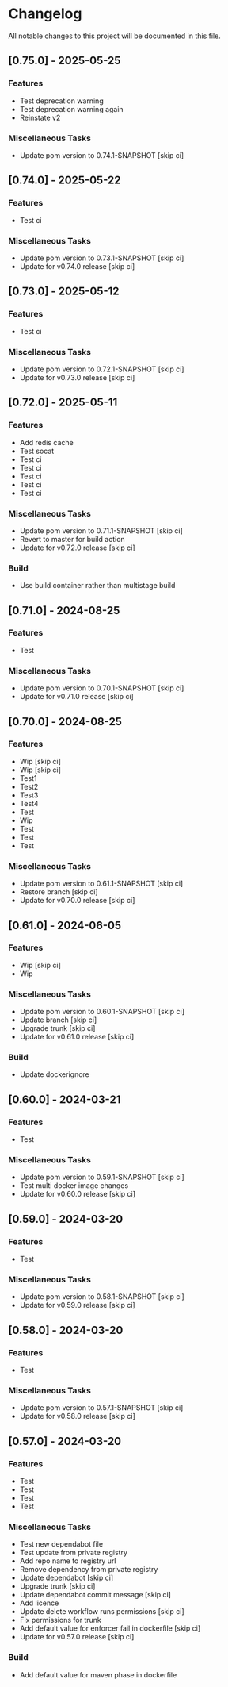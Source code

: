 <!-- markdownlint-disable MD024 -->

# Changelog

All notable changes to this project will be documented in this file.

## [0.75.0] - 2025-05-25

### Features

- Test deprecation warning
- Test deprecation warning again
- Reinstate v2

### Miscellaneous Tasks

- Update pom version to 0.74.1-SNAPSHOT [skip ci]

## [0.74.0] - 2025-05-22

### Features

- Test ci

### Miscellaneous Tasks

- Update pom version to 0.73.1-SNAPSHOT [skip ci]
- Update for v0.74.0 release [skip ci]

## [0.73.0] - 2025-05-12

### Features

- Test ci

### Miscellaneous Tasks

- Update pom version to 0.72.1-SNAPSHOT [skip ci]
- Update for v0.73.0 release [skip ci]

## [0.72.0] - 2025-05-11

### Features

- Add redis cache
- Test socat
- Test ci
- Test ci
- Test ci
- Test ci
- Test ci

### Miscellaneous Tasks

- Update pom version to 0.71.1-SNAPSHOT [skip ci]
- Revert to master for build action
- Update for v0.72.0 release [skip ci]

### Build

- Use build container rather than multistage build

## [0.71.0] - 2024-08-25

### Features

- Test

### Miscellaneous Tasks

- Update pom version to 0.70.1-SNAPSHOT [skip ci]
- Update for v0.71.0 release [skip ci]

## [0.70.0] - 2024-08-25

### Features

- Wip [skip ci]
- Wip [skip ci]
- Test1
- Test2
- Test3
- Test4
- Test
- Wip
- Test
- Test
- Test

### Miscellaneous Tasks

- Update pom version to 0.61.1-SNAPSHOT [skip ci]
- Restore branch [skip ci]
- Update for v0.70.0 release [skip ci]

## [0.61.0] - 2024-06-05

### Features

- Wip [skip ci]
- Wip

### Miscellaneous Tasks

- Update pom version to 0.60.1-SNAPSHOT [skip ci]
- Update branch [skip ci]
- Upgrade trunk [skip ci]
- Update for v0.61.0 release [skip ci]

### Build

- Update dockerignore

## [0.60.0] - 2024-03-21

### Features

- Test

### Miscellaneous Tasks

- Update pom version to 0.59.1-SNAPSHOT [skip ci]
- Test multi docker image changes
- Update for v0.60.0 release [skip ci]

## [0.59.0] - 2024-03-20

### Features

- Test

### Miscellaneous Tasks

- Update pom version to 0.58.1-SNAPSHOT [skip ci]
- Update for v0.59.0 release [skip ci]

## [0.58.0] - 2024-03-20

### Features

- Test

### Miscellaneous Tasks

- Update pom version to 0.57.1-SNAPSHOT [skip ci]
- Update for v0.58.0 release [skip ci]

## [0.57.0] - 2024-03-20

### Features

- Test
- Test
- Test
- Test

### Miscellaneous Tasks

- Test new dependabot file
- Test update from private registry
- Add repo name to registry url
- Remove dependency from private registry
- Update dependabot [skip ci]
- Upgrade trunk [skip ci]
- Update dependabot commit message [skip ci]
- Add licence
- Update delete workflow runs permissions [skip ci]
- Fix permissions for trunk
- Add default value for enforcer fail in dockerfile [skip ci]
- Update for v0.57.0 release [skip ci]

### Build

- Add default value for maven phase in dockerfile

<!-- generated by git-cliff -->
